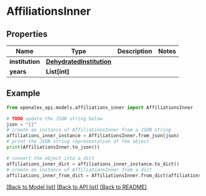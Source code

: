 # AffiliationsInner


## Properties

Name | Type | Description | Notes
------------ | ------------- | ------------- | -------------
**institution** | [**DehydratedInstitution**](DehydratedInstitution.md) |  | 
**years** | **List[int]** |  | 

## Example

```python
from openalex_api.models.affiliations_inner import AffiliationsInner

# TODO update the JSON string below
json = "{}"
# create an instance of AffiliationsInner from a JSON string
affiliations_inner_instance = AffiliationsInner.from_json(json)
# print the JSON string representation of the object
print(AffiliationsInner.to_json())

# convert the object into a dict
affiliations_inner_dict = affiliations_inner_instance.to_dict()
# create an instance of AffiliationsInner from a dict
affiliations_inner_from_dict = AffiliationsInner.from_dict(affiliations_inner_dict)
```
[[Back to Model list]](../README.md#documentation-for-models) [[Back to API list]](../README.md#documentation-for-api-endpoints) [[Back to README]](../README.md)


